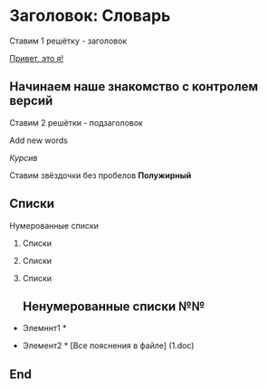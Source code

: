 # Заголовок: Словарь
Ставим 1 решётку - заголовок

[Привет, это я!](Vinnikov.jpg)

## Начинаем наше знакомство с контролем версий ##
Ставим 2 решётки - подзаголовок

Add new words

*Курсив* 

Ставим звёздочки без пробелов
**Полужирный**

## Списки ##

Нумерованные списки

1. Списки

2. Списки

3. Списки
  
    ## Ненумерованные списки №№

* Элемннт1 *

* Элемент2 *
[Все пояснения в файле] (1.doc)

## End ##